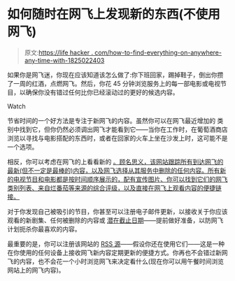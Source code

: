 # 如何随时在网飞上发现新的东西(不使用网飞)

> 原文:[https://life hacker . com/how-to-find-everything-on-anywhere-any-time-with-1825022403](https://lifehacker.com/how-to-find-everything-new-on-netflix-at-any-time-with-1825022403)

如果你是网飞迷，你现在应该知道该怎么做了:你下班回家，踢掉鞋子，倒出你攒了一周的红酒，点燃网飞。然后，你花 45 分钟浏览服务上的每一部电影或电视节目，以确保你没有错过任何比你已经滚动过的更好的候选内容。

Watch

节省时间的一个好方法是专注于新网飞的内容。虽然你可以在网飞最近增加的 类别中找到它，但你仍然必须调出网飞才能看到它——当你在工作时，在葡萄酒商店浏览以寻找与电影搭配的东西时，或者在回家的火车上坐在沙发上时，这可能不是一个选项。

相反，你可以考虑在网飞的上看看新的 [。顾名思义，该网站跟踪所有到达网飞的最新(但不一定是最棒的)内容，以及网飞选择从其服务中删除的任何内容。所有新的电视节目和电影都是按时间顺序展示的，配有宣传图片、你可以找到它们的网飞类别列表、来自烂番茄等来源的综合评级，以及直接在网飞上观看内容的便捷链接。](https://usa.newonnetflix.info/)

对于你发现自己被吸引的节目，你甚至可以注册电子邮件更新，以接收关于你应该观看的新剧集、任何被删除的内容或 [潜在截止日期](https://usa.newonnetflix.info/lastchance)——提前做好准备，以防网飞计划扼杀你最喜欢的内容。

最重要的是，你可以注册该网站的 [RSS 源](https://usa.newonnetflix.info/feed)——假设你还在使用它们——这是一种在你使用的任何设备上接收网飞新内容定期更新的便捷方式。你再也不会错过新网飞的内容，也不会花一个小时浏览网飞来决定看什么(现在你可以用午餐时间浏览网站上的网飞内容)。